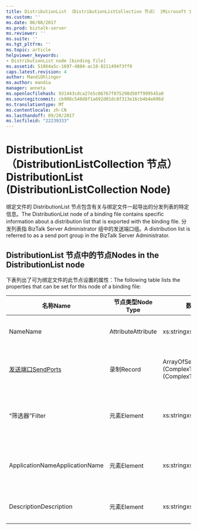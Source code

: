 ```yaml
---
title: DistributionList （DistributionListCollection 节点） |Microsoft 文档
ms.custom: ''
ms.date: 06/08/2017
ms.prod: biztalk-server
ms.reviewer: ''
ms.suite: ''
ms.tgt_pltfrm: ''
ms.topic: article
helpviewer_keywords:
- DistributionList node [binding file]
ms.assetid: 51864a5c-1697-4804-ac18-8211494f3ff0
caps.latest.revision: 4
author: MandiOhlinger
ms.author: mandia
manager: anneta
ms.openlocfilehash: 931443cdca27e5c06767f075298d50ff999545a0
ms.sourcegitcommit: cb908c540d8f1a692d01dc8f313e16cb4b4e696d
ms.translationtype: MT
ms.contentlocale: zh-CN
ms.lasthandoff: 09/20/2017
ms.locfileid: "22239333"
---
```

# <a name="distributionlist-distributionlistcollection-node"></a><span data-ttu-id="a7426-102">DistributionList （DistributionListCollection 节点）</span><span class="sxs-lookup"><span data-stu-id="a7426-102">DistributionList (DistributionListCollection Node)</span></span>
<span data-ttu-id="a7426-103">绑定文件的 DistributionList 节点包含有关与绑定文件一起导出的分发列表的特定信息。</span><span class="sxs-lookup"><span data-stu-id="a7426-103">The DistributionList node of a binding file contains specific information about a distribution list that is exported with the binding file.</span></span> <span data-ttu-id="a7426-104">分发列表指 BizTalk Server Administrator 组中的发送端口组。</span><span class="sxs-lookup"><span data-stu-id="a7426-104">A distribution list is referred to as a send port group in the BizTalk Server Administrator.</span></span>  
  
## <a name="nodes-in-the-distributionlist-node"></a><span data-ttu-id="a7426-105">DistributionList 节点中的节点</span><span class="sxs-lookup"><span data-stu-id="a7426-105">Nodes in the DistributionList node</span></span>  
 <span data-ttu-id="a7426-106">下表列出了可为绑定文件的此节点设置的属性：</span><span class="sxs-lookup"><span data-stu-id="a7426-106">The following table lists the properties that can be set for this node of a binding file:</span></span>  
  
|<span data-ttu-id="a7426-107">**名称**</span><span class="sxs-lookup"><span data-stu-id="a7426-107">**Name**</span></span>|<span data-ttu-id="a7426-108">**节点类型**</span><span class="sxs-lookup"><span data-stu-id="a7426-108">**Node Type**</span></span>|<span data-ttu-id="a7426-109">**数据类型**</span><span class="sxs-lookup"><span data-stu-id="a7426-109">**Data Type**</span></span>|<span data-ttu-id="a7426-110">**Description**</span><span class="sxs-lookup"><span data-stu-id="a7426-110">**Description**</span></span>|<span data-ttu-id="a7426-111">**限制**</span><span class="sxs-lookup"><span data-stu-id="a7426-111">**Restrictions**</span></span>|<span data-ttu-id="a7426-112">**注释**</span><span class="sxs-lookup"><span data-stu-id="a7426-112">**Comments**</span></span>|  
|--------------|-------------------|-------------------|---------------------|----------------------|------------------|  
|<span data-ttu-id="a7426-113">Name</span><span class="sxs-lookup"><span data-stu-id="a7426-113">Name</span></span>|<span data-ttu-id="a7426-114">Attribute</span><span class="sxs-lookup"><span data-stu-id="a7426-114">Attribute</span></span>|<span data-ttu-id="a7426-115">xs:string</span><span class="sxs-lookup"><span data-stu-id="a7426-115">xs:string</span></span>|<span data-ttu-id="a7426-116">指定分发列表的名称。</span><span class="sxs-lookup"><span data-stu-id="a7426-116">Specifies the name of the distribution list.</span></span>|<span data-ttu-id="a7426-117">可选</span><span class="sxs-lookup"><span data-stu-id="a7426-117">Not required</span></span>|<span data-ttu-id="a7426-118">默认值：空</span><span class="sxs-lookup"><span data-stu-id="a7426-118">Default value: empty</span></span>|  
|[<span data-ttu-id="a7426-119">发送端口</span><span class="sxs-lookup"><span data-stu-id="a7426-119">SendPorts</span></span>](../core/sendports-distributionlist-node.md)|<span data-ttu-id="a7426-120">录制</span><span class="sxs-lookup"><span data-stu-id="a7426-120">Record</span></span>|<span data-ttu-id="a7426-121">ArrayOfSendPortRef (ComplexType)</span><span class="sxs-lookup"><span data-stu-id="a7426-121">ArrayOfSendPortRef (ComplexType)</span></span>|<span data-ttu-id="a7426-122">指定在分发列表中包括的一个或多个发送端口。</span><span class="sxs-lookup"><span data-stu-id="a7426-122">Specifies the send port or send ports included in the distribution list.</span></span>|<span data-ttu-id="a7426-123">可选</span><span class="sxs-lookup"><span data-stu-id="a7426-123">Not required</span></span>|<span data-ttu-id="a7426-124">默认值：无</span><span class="sxs-lookup"><span data-stu-id="a7426-124">Default value: none</span></span>|  
|<span data-ttu-id="a7426-125">“筛选器”</span><span class="sxs-lookup"><span data-stu-id="a7426-125">Filter</span></span>|<span data-ttu-id="a7426-126">元素</span><span class="sxs-lookup"><span data-stu-id="a7426-126">Element</span></span>|<span data-ttu-id="a7426-127">xs:string</span><span class="sxs-lookup"><span data-stu-id="a7426-127">xs:string</span></span>|<span data-ttu-id="a7426-128">指定此分发列表中使用的可选筛选器表达式的名称。</span><span class="sxs-lookup"><span data-stu-id="a7426-128">Specifies the name of the optional filter expression used on this distribution list.</span></span>|<span data-ttu-id="a7426-129">必需</span><span class="sxs-lookup"><span data-stu-id="a7426-129">Required</span></span>|<span data-ttu-id="a7426-130">默认值：空</span><span class="sxs-lookup"><span data-stu-id="a7426-130">Default value: empty</span></span>|  
|<span data-ttu-id="a7426-131">ApplicationName</span><span class="sxs-lookup"><span data-stu-id="a7426-131">ApplicationName</span></span>|<span data-ttu-id="a7426-132">元素</span><span class="sxs-lookup"><span data-stu-id="a7426-132">Element</span></span>|<span data-ttu-id="a7426-133">xs:string</span><span class="sxs-lookup"><span data-stu-id="a7426-133">xs:string</span></span>|<span data-ttu-id="a7426-134">指定分发列表与之关联的应用程序的名称。</span><span class="sxs-lookup"><span data-stu-id="a7426-134">Specifies the name of the application that the distribution list is associated with.</span></span>|<span data-ttu-id="a7426-135">必需</span><span class="sxs-lookup"><span data-stu-id="a7426-135">Required</span></span>|<span data-ttu-id="a7426-136">默认值：空</span><span class="sxs-lookup"><span data-stu-id="a7426-136">Default value: empty</span></span>|  
|<span data-ttu-id="a7426-137">Description</span><span class="sxs-lookup"><span data-stu-id="a7426-137">Description</span></span>|<span data-ttu-id="a7426-138">元素</span><span class="sxs-lookup"><span data-stu-id="a7426-138">Element</span></span>|<span data-ttu-id="a7426-139">xs:string</span><span class="sxs-lookup"><span data-stu-id="a7426-139">xs:string</span></span>|<span data-ttu-id="a7426-140">指定分发列表的说明。</span><span class="sxs-lookup"><span data-stu-id="a7426-140">Specifies a description for the distribution list.</span></span>|<span data-ttu-id="a7426-141">必需</span><span class="sxs-lookup"><span data-stu-id="a7426-141">Required</span></span>|<span data-ttu-id="a7426-142">默认值：空</span><span class="sxs-lookup"><span data-stu-id="a7426-142">Default value: empty</span></span>|